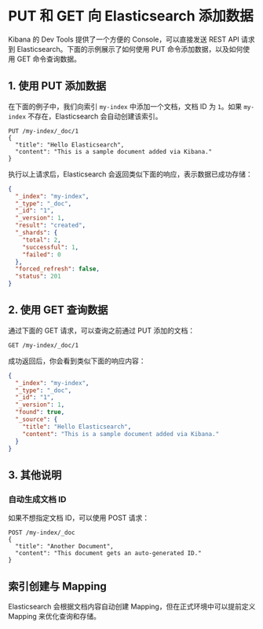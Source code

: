 # PUT 和 GET 向 Elasticsearch 添加数据

Kibana 的 Dev Tools 提供了一个方便的 Console，可以直接发送 REST API 请求到 Elasticsearch。下面的示例展示了如何使用 PUT 命令添加数据，以及如何使用 GET 命令查询数据。

## 1. 使用 PUT 添加数据

在下面的例子中，我们向索引 `my-index` 中添加一个文档，文档 ID 为 `1`。如果 `my-index` 不存在，Elasticsearch 会自动创建该索引。

```http request
PUT /my-index/_doc/1
{
  "title": "Hello Elasticsearch",
  "content": "This is a sample document added via Kibana."
}
```

执行以上请求后，Elasticsearch 会返回类似下面的响应，表示数据已成功存储：
```json
{
  "_index": "my-index",
  "_type": "_doc",
  "_id": "1",
  "_version": 1,
  "result": "created",
  "_shards": {
    "total": 2,
    "successful": 1,
    "failed": 0
  },
  "forced_refresh": false,
  "status": 201
}
```

## 2. 使用 GET 查询数据

通过下面的 GET 请求，可以查询之前通过 PUT 添加的文档：
```http request
GET /my-index/_doc/1
```

成功返回后，你会看到类似下面的响应内容：
```json
{
  "_index": "my-index",
  "_type": "_doc",
  "_id": "1",
  "_version": 1,
  "found": true,
  "_source": {
    "title": "Hello Elasticsearch",
    "content": "This is a sample document added via Kibana."
  }
}

```
## 3. 其他说明
   ### 自动生成文档 ID
   如果不想指定文档 ID，可以使用 POST 请求：
   
```http request
POST /my-index/_doc
{
  "title": "Another Document",
  "content": "This document gets an auto-generated ID."
}
```
## 索引创建与 Mapping
Elasticsearch 会根据文档内容自动创建 Mapping，但在正式环境中可以提前定义 Mapping 来优化查询和存储。
